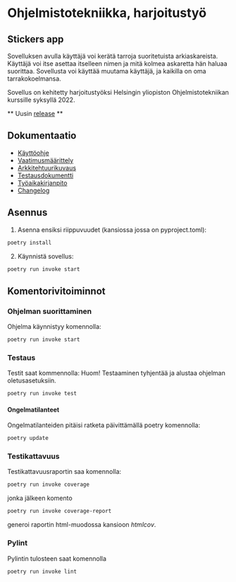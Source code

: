 # Ohjelmistotekniikka, harjoitustyö

## Stickers app

Sovelluksen avulla käyttäjä voi kerätä tarroja suoritetuista arkiaskareista. Käyttäjä voi itse asettaa itselleen nimen ja mitä kolmea askaretta hän haluaa suorittaa. Sovellusta voi käyttää muutama käyttäjä, ja kaikilla on oma tarrakokoelmansa.

Sovellus on kehitetty harjoitustyöksi Helsingin yliopiston Ohjelmistotekniikan kurssille syksyllä 2022.

** Uusin [release](https://github.com/suitsuke/ot-harjoitustyo/releases/tag/viikko6) **


## Dokumentaatio

- [Käyttöohje](dokumentaatio/kayttoohje.md)
- [Vaatimusmäärittely](dokumentaatio/vaatimusmaarittely.md)
- [Arkkitehtuurikuvaus](dokumentaatio/arkkitehtuuri.md)
- [Testausdokumentti](dokumentaatio/testaus.md)
- [Työaikakirjanpito](dokumentaatio/tuntikirjanpito.md)
- [Changelog](dokumentaatio/changelog.md)

## Asennus

1. Asenna ensiksi riippuvuudet (kansiossa jossa on pyproject.toml):

```bash
poetry install
```

2. Käynnistä sovellus:

```bash
poetry run invoke start
```

## Komentorivitoiminnot

### Ohjelman suorittaminen

Ohjelma käynnistyy komennolla:

```bash
poetry run invoke start
```

### Testaus

Testit saat kommennolla:
Huom! Testaaminen tyhjentää ja alustaa ohjelman oletusasetuksiin.

```bash
poetry run invoke test
```

#### Ongelmatilanteet
Ongelmatilanteiden pitäisi ratketa päivittämällä poetry komennolla:

```bash
poetry update
```

### Testikattavuus

Testikattavuusraportin saa komennolla:

```bash
poetry run invoke coverage
```
jonka jälkeen komento
```bash
poetry run invoke coverage-report
```
generoi raportin html-muodossa kansioon _htmlcov_.

### Pylint
Pylintin tulosteen saat komennolla
```bash
poetry run invoke lint
```
